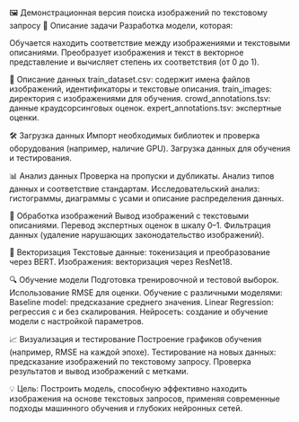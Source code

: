 🖼️ Демонстрационная версия поиска изображений по текстовому запросу
📌 Описание задачи
Разработка модели, которая:

Обучается находить соответствие между изображениями и текстовыми описаниями.
Преобразует изображения и текст в векторное представление и вычисляет степень их соответствия (от 0 до 1).

📂 Описание данных
train_dataset.csv: содержит имена файлов изображений, идентификаторы и текстовые описания.
train_images: директория с изображениями для обучения.
crowd_annotations.tsv: данные краудсорсинговых оценок.
expert_annotations.tsv: экспертные оценки.

🛠️ Загрузка данных
Импорт необходимых библиотек и проверка оборудования (например, наличие GPU).
Загрузка данных для обучения и тестирования.

📊 Анализ данных
Проверка на пропуски и дубликаты.
Анализ типов данных и соответствие стандартам.
Исследовательский анализ: гистограммы, диаграммы с усами и описание распределения данных.

🎨 Обработка изображений
Вывод изображений с текстовыми описаниями.
Перевод экспертных оценок в шкалу 0–1.
Фильтрация данных (удаление нарушающих законодательство изображений).

🧠 Векторизация
Текстовые данные: токенизация и преобразование через BERT.
Изображения: векторизация через ResNet18.

🔍 Обучение модели
Подготовка тренировочной и тестовой выборок.
Использование RMSE для оценки.
Обучение с различными моделями:
Baseline model: предсказание среднего значения.
Linear Regression: регрессия с и без скалирования.
Нейросеть: создание и обучение модели с настройкой параметров.

📈 Визуализация и тестирование
Построение графиков обучения (например, RMSE на каждой эпохе).
Тестирование на новых данных: предсказание изображений по текстовому запросу.
Проверка результатов и вывод изображений с метками.


💡 Цель: Построить модель, способную эффективно находить изображения на основе текстовых запросов, применяя современные подходы машинного обучения и глубоких нейронных сетей.
